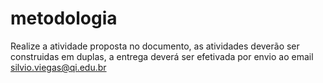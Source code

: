 # metodologia
Realize a atividade proposta no documento, as atividades deverão ser construidas em duplas,
a entrega deverá ser efetivada por envio ao email silvio.viegas@qi.edu.br
